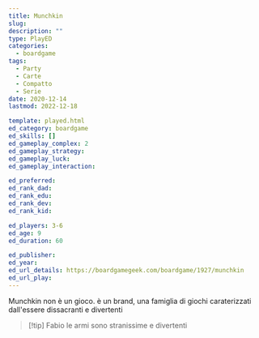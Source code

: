```yaml
---
title: Munchkin
slug: 
description: ""
type: PlayED
categories:
  - boardgame
tags:
  - Party
  - Carte
  - Compatto
  - Serie
date: 2020-12-14
lastmod: 2022-12-18

template: played.html
ed_category: boardgame
ed_skills: []
ed_gameplay_complex: 2
ed_gameplay_strategy: 
ed_gameplay_luck: 
ed_gameplay_interaction: 

ed_preferred: 
ed_rank_dad: 
ed_rank_edu: 
ed_rank_dev: 
ed_rank_kid: 

ed_players: 3-6
ed_age: 9
ed_duration: 60

ed_publisher: 
ed_year: 
ed_url_details: https://boardgamegeek.com/boardgame/1927/munchkin
ed_url_play: 
---
```


Munchkin non è un gioco. è un brand, una famiglia di giochi caraterizzati dall'essere dissacranti e divertenti

> [!tip] Fabio
> le armi sono stranissime e divertenti


